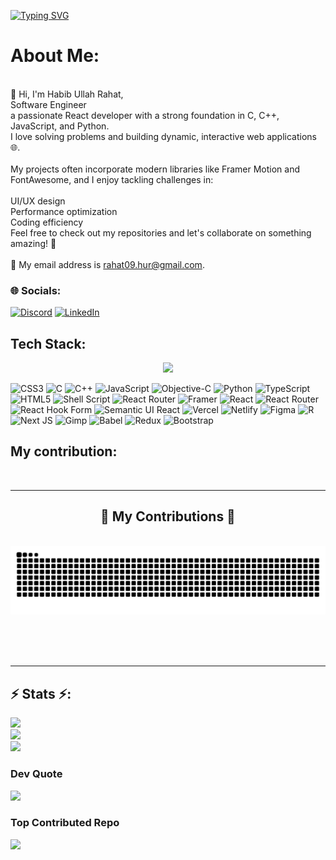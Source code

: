 [![Typing SVG](https://readme-typing-svg.herokuapp.com?font=Righteousweight=700&size=40&pause=1000&color=56D2F7&center=true&vCenter=true&width=500&lines=Hello+World!;I'm+Habib+Ullah+Rahat)](https://git.io/typing-svg)
# About Me:
<br>👋 Hi, I'm Habib Ullah Rahat, <br>Software Engineer<br>a passionate React developer with a strong foundation in C, C++, JavaScript, and Python.<br>I love solving problems and building dynamic, interactive web applications 🌐.<br><br>My projects often incorporate modern libraries like Framer Motion and FontAwesome, and I enjoy tackling challenges in:<br><br>UI/UX design <br>Performance optimization <br>Coding efficiency <br>Feel free to check out my repositories and let's collaborate on something amazing! 🤝<br><br>📧 My email address is rahat09.hur@gmail.com.<br>


### 🌐 Socials:
[![Discord](https://img.shields.io/badge/Discord-%237289DA.svg?logo=discord&logoColor=white)](https://discord.gg/hanbibUllahRahat) [![LinkedIn](https://img.shields.io/badge/LinkedIn-%230077B5.svg?logo=linkedin&logoColor=white)](https://linkedin.com/in/https://www.linkedin.com/in/md-habib-ullah-rahat-a8b4a11b3/) 
## Tech Stack:
<p align="center">
  <a href="https://skillicons.dev">
    <img src="https://skillicons.dev/icons?i=git,kubernetes,docker,c,vim" />
  </a>
</p>

![CSS3](https://img.shields.io/badge/css3-%231572B6.svg?style=flat-square&logo=css3&logoColor=white) ![C](https://img.shields.io/badge/c-%2300599C.svg?style=flat-square&logo=c&logoColor=white) ![C++](https://img.shields.io/badge/c++-%2300599C.svg?style=flat-square&logo=c%2B%2B&logoColor=white) ![JavaScript](https://img.shields.io/badge/javascript-%23323330.svg?style=flat-square&logo=javascript&logoColor=%23F7DF1E) ![Objective-C](https://img.shields.io/badge/OBJECTIVE--C-%233A95E3.svg?style=flat-square&logo=apple&logoColor=white) ![Python](https://img.shields.io/badge/python-3670A0?style=flat-square&logo=python&logoColor=ffdd54) ![TypeScript](https://img.shields.io/badge/typescript-%23007ACC.svg?style=flat-square&logo=typescript&logoColor=white) ![HTML5](https://img.shields.io/badge/html5-%23E34F26.svg?style=flat-square&logo=html5&logoColor=white) ![Shell Script](https://img.shields.io/badge/shell_script-%23121011.svg?style=flat-square&logo=gnu-bash&logoColor=white) ![React Router](https://img.shields.io/badge/React_Router-CA4245?style=flat-square&logo=react-router&logoColor=white) ![Framer](https://img.shields.io/badge/Framer-black?style=flat-square&logo=framer&logoColor=blue) ![React](https://img.shields.io/badge/react-%2320232a.svg?style=flat-square&logo=react&logoColor=%2361DAFB) ![React Router](https://img.shields.io/badge/React_Router-CA4245?style=flat-square&logo=react-router&logoColor=white) ![React Hook Form](https://img.shields.io/badge/React%20Hook%20Form-%23EC5990.svg?style=flat-square&logo=reacthookform&logoColor=white) ![Semantic UI React](https://img.shields.io/badge/Semantic%20UI%20React-%2335BDB2.svg?style=flat-square&logo=SemanticUIReact&logoColor=white) ![Vercel](https://img.shields.io/badge/vercel-%23000000.svg?style=flat-square&logo=vercel&logoColor=white) ![Netlify](https://img.shields.io/badge/netlify-%23000000.svg?style=flat-square&logo=netlify&logoColor=#00C7B7) ![Figma](https://img.shields.io/badge/figma-%23F24E1E.svg?style=flat-square&logo=figma&logoColor=white) ![R](https://img.shields.io/badge/r-%23276DC3.svg?style=flat-square&logo=r&logoColor=white) ![Next JS](https://img.shields.io/badge/Next-black?style=flat-square&logo=next.js&logoColor=white) ![Gimp](https://img.shields.io/badge/Gimp-657D8B?style=flat-square&logo=gimp&logoColor=FFFFFF) ![Babel](https://img.shields.io/badge/Babel-F9DC3e?style=flat-square&logo=babel&logoColor=black) ![Redux](https://img.shields.io/badge/redux-%23593d88.svg?style=flat-square&logo=redux&logoColor=white) ![Bootstrap](https://img.shields.io/badge/bootstrap-%238511FA.svg?style=flat-square&logo=bootstrap&logoColor=white)
## My contribution:
<br/>
<hr/>

<div align="center">
  <h2>🐍 My Contributions 🐍</h2>
  <br>
  <img alt="snake eating my contributions" src="https://raw.githubusercontent.com/habibUllahRahat/habibUllahRahat/output/github-contribution-grid-snake.svg" />
  
  <br/><br/><br/>
</div>

<hr/>

## ⚡ Stats ⚡:
![](https://github-readme-stats.vercel.app/api?username=habibUllahRahat&theme=ayu-mirage&hide_border=true&include_all_commits=true&count_private=true)<br/>
![](https://github-readme-streak-stats.herokuapp.com/?user=habibUllahRahat&theme=ayu-mirage&hide_border=true)<br/>
![](https://github-readme-stats.vercel.app/api/top-langs/?username=habibUllahRahat&theme=ayu-mirage&hide_border=true&include_all_commits=true&count_private=true&layout=compact)

### Dev Quote
![](https://quotes-github-readme.vercel.app/api?type=vetical&theme=dark)

### Top Contributed Repo
[![](https://visitcount.itsvg.in/api?id=habibUllahRahat&label=Profile%20Views&color=0&icon=7&pretty=false)](https://visitcount.itsvg.in)



